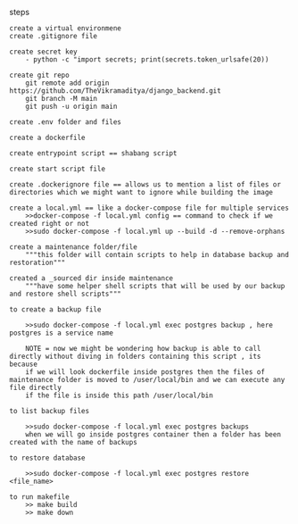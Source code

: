steps

    create a virtual environmene
    create .gitignore file

    create secret key
        - python -c "import secrets; print(secrets.token_urlsafe(20))
    
    create git repo
        git remote add origin https://github.com/TheVikramaditya/django_backend.git
        git branch -M main
        git push -u origin main
    
    create .env folder and files 

    create a dockerfile
    
    create entrypoint script == shabang script

    create start script file

    create .dockerignore file == allows us to mention a list of files or directories which we might want to ignore while building the image

    create a local.yml == like a docker-compose file for multiple services
        >>docker-compose -f local.yml config == command to check if we created right or not
        >>sudo docker-compose -f local.yml up --build -d --remove-orphans
    
    create a maintenance folder/file
        """this folder will contain scripts to help in database backup and restoration"""
    
    created a _sourced dir inside maintenance
        """have some helper shell scripts that will be used by our backup and restore shell scripts"""

    to create a backup file

        >>sudo docker-compose -f local.yml exec postgres backup , here postgres is a service name
        
        NOTE = now we might be wondering how backup is able to call directly without diving in folders containing this script , its because
        if we will look dockerfile inside postgres then the files of maintenance folder is moved to /user/local/bin and we can execute any file directly 
        if the file is inside this path /user/local/bin 
    
    to list backup files

        >>sudo docker-compose -f local.yml exec postgres backups
        when we will go inside postgres container then a folder has been created with the name of backups
    
    to restore database

        >>sudo docker-compose -f local.yml exec postgres restore <file_name>
    
    to run makefile
        >> make build
        >> make down



    
    
